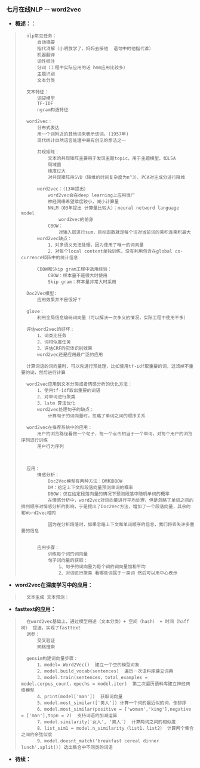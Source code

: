 ### 七月在线NLP -- word2vec
- **概述：**：
>       nlp常见任务：
>           自动摘要
>           指代消解（小明放学了，妈妈去接他  语句中的他指代谁）
>           机器翻译
>           词性标注
>           分词（工程中实际应用的话 hmm应用比较多）
>           主题识别
>           文本分类
>
>       文本特征：
>           词袋模型
>           TF-IDF
>           ngram构造特征
>
>       word2vec：
>           分布式表达
>           用一个词附近的其他词来表示该词。(1957年)
>           现代统计自然语言处理中最有创见的想法之一
>
>           共现矩阵：
>               文本的共现矩阵主要用于发现主题topic，用于主题模型，如LSA
>               局域窗
>               维度过大
>               对共现矩阵用SVD（降维的时间复杂度为n^3）、PCA对主成分进行降维
>
>           word2vec：（13年提出）
>               word2vec会在deep learning上应用很广
>               神经网络希望维度较小，减小计算量
>               NNLM（03年提出 计算量比较大）：neural netword language model
>                   word2vec的前身
>               CBOW：
>                   对输入层进行sum，目标函数就是每个词对当前词的乘积连乘积最大
>           word2vec缺点：
>               1、对多语义无法处理，因为使用了唯一的词向量
>               2、对每个local content单独训练，没有利用包含在global co-currence矩阵中的统计信息
>
>           CBOW和Skip gram工程中选用经验：
>               CBOW：样本量不是很大时使用
>               Skip gram：样本量非常大时采用
>
>       Doc2Vec模型:
>           应用效果并不是很好？
>
>       glove：
>           利用全局信息编码词向量（可以解决一次多义的情况，实际工程中使用不多）
>
>       评估word2vec的好坏：
>           1、词类比任务
>           2、词相似度任务
>           3、评估CRF的实体识别效果
>           word2vec还是应用最广泛的应用
>
>       计算词语的词向量时，可以先进行预处理，比如使用tf-idf取重要的词，过滤掉不重要的词，然后进行计算
>
>       word2vec应用到文本分类或者情感分析的优化方法：
>           1、使用tf-idf取出重要的词语
>           2、对单词进行聚类
>           3、lstm 算法优化
>           word2vec处理句子的缺点：
>               计算句子的词向量时，忽略了单词之间的顺序关系
>
>       word2vec在推荐系统中的应用：
>           用户的浏览路径看做一个句子，每一个点击相当于一个单词，对每个用户的浏览序列进行训练
>           用户行为序列
>
>
>
>       应用：
>           情感分析：
>               Doc2Vec模型有两种方法：DM和DBOW
>               DM：给定上下文和段落向量预测单词的概率
>               DBOW：仅在给定段落向量的情况下预测段落中随机单词的概率
>               在情感分析中，word2vec对词向量进行平均处理，但是忽略了单词之间的排列顺序对情感分析的影响，于是提出了Doc2Vec方法，增加了一个段落向量，其余的和Word2vec相同
>
>               因为在分析段落时，如果忽略上下文和单词顺序的信息，我们将丢失许多重要的信息
>
>
>           应用步骤：
>               训练每个词的词向量
>               句子词向量的获取：
>                   1、句子的词向量为每个词的词向量加和平均
>                   2、对词进行聚类 看哪些词属于一类词 然后可以用中心表示
>
>

- **word2vec在深度学习中的应用：**
>       文本生成 文本预测：
>
>
>
>
>
>
>

- **fasttext的应用：**
>       在word2vec基础上，通过模型用途（文本分类）+ 空间（hash） + 时间（haff树） 提速，实现了fasttext
>       调参：
>           交叉验证
>           网格搜索
>
>       gensim构建词向量步骤：
>           1、model= Word2Vec()  建立一个空的模型对象
>           2、model.build_vocab(sentences)  遍历一次语料库建立词典
>           3、model.train(sentences，total_examples = model.corpus_count，epochs = model.iter)  第二次遍历语料库建立神经网络模型
>           4、print(model['man'])  获取词向量
>           5、model.most_similar(['男人']) 计算一个词的最近似的词，倒排序
>           6、model.most_similar(positive = ['woman','king'],negative = ['man'],topn = 2)  支持词语的加减运算
>           7、model.similarity('女人', '男人')  计算两词之间的相似度
>           8、list_sim1 = model.n_similarity（list1，list2） 计算两个集合之间的余弦似度
>           9、model.doesnt_match('breakfast cereal dinner lunch'.split()) 选出集合中不同类的词语
>
>
>
>
>
>
>
>
>
>
>
>


- **待续：**
>
>
>
>
>
>
>
>
>
